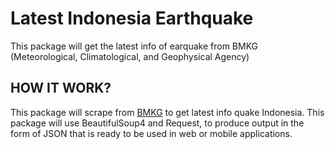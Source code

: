# Latest Indonesia Earthquake
This package will get the latest info of earquake from BMKG (Meteorological, Climatological, and Geophysical Agency)

## HOW IT WORK?
This package will scrape from [BMKG](https://bmkg.go.id) to get latest info quake Indonesia.
This package will use BeautifulSoup4 and Request, to produce output in the form of JSON that is ready to be used in web or mobile applications.
